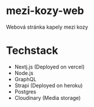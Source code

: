 # mezi-kozy-web
Webová stránka kapely mezi kozy

# Techstack
- Nextj.js (Deployed on vercel)
- Node.js
- GraphQL
- Strapi (Deployed on heroku)
- Postgres
- Cloudinary (Media storage)
